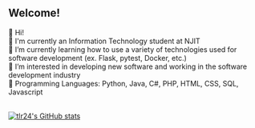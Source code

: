 <h2>Welcome!  </h2>  
👋 Hi! <br>
🏫 I'm currently an Information Technology student at NJIT  <br>
🌱 I’m currently learning how to use a variety of technologies used for software development (ex. Flask, pytest, Docker, etc.)  <br>
👀 I’m interested in developing new software and working in the software development industry  <br>
📝 Programming Languages: Python, Java, C#, PHP, HTML, CSS, SQL, Javascript  <br><br>
<!--💞️ I’m looking to collaborate on ...  -->
<!--📫 How to reach me ...  -->

<!---
tlr24/tlr24 is a ✨ special ✨ repository because its `README.md` (this file) appears on your GitHub profile.
You can click the Preview link to take a look at your changes.
--->
[![tlr24's GitHub stats](https://github-readme-stats.vercel.app/api?username=tlr24&theme=tokyonight&include_all_commits=true&show_icons=true)](https://github.com/anuraghazra/github-readme-stats)
